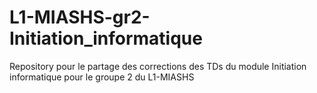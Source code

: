 # L1-MIASHS-gr2-Initiation_informatique
 Repository pour le partage des corrections des TDs du module Initiation informatique pour le groupe 2 du L1-MIASHS

